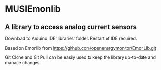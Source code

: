 # MUSIEmonlib

## A library to access analog current sensors

Download to Arduino IDE 'libraries' folder. Restart of IDE required.

Based on Emonlib from https://github.com/openenergymonitor/EmonLib.git

Git Clone and Git Pull can be easily used to keep the library up-to-date and manage changes.

